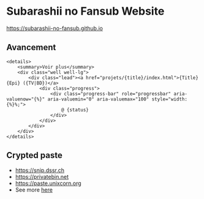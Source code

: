 # Subarashii no Fansub Website

https://subarashii-no-fansub.github.io

## Avancement

```
<details>
	<summary>Voir plus</summary>
	<div class="well well-lg">
		<div class="lead"><a href="projets/{title}/index.html">{Title} {Epi} ({TV|BD})</a>
			<div class="progress">
				<div class="progress-bar" role="progressbar" aria-valuenow="{%}" aria-valuemin="0" aria-valuemax="100" style="width: {%}%;">
					@ {status}
				</div>
			</div>
		</div>
	</div>
</details>
```

## Crypted paste

* https://snip.dssr.ch
* https://privatebin.net
* https://paste.unixcorn.org
* See more [here](https://github.com/PrivateBin/PrivateBin/wiki/PrivateBin-Directory)
